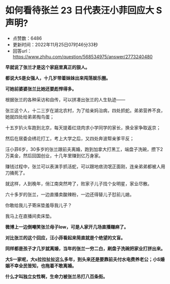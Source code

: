 # 如何看待张兰 23 日代表汪小菲回应大 S 声明?
- 点赞数：6486
- 更新时间：2022年11月25日07时46分33秒
- 回答url：https://www.zhihu.com/question/568534975/answer/2773240480
<body>
 <p data-pid="eUBXwn2C"><b>早就说了张兰才是这个家庭里真正的狠人。</b></p>
 <p data-pid="H79QZ1my"><b>都说大S是女强人，十几岁带着妹妹出来闯荡娱乐圈。</b></p>
 <p data-pid="Vw2ut77X"><b>可她前婆婆张兰比她还要彪悍得多。</b></p>
 <p data-pid="vI3w41Gk">根据张兰的各种采访和自传，可以拼凑出张兰的人生轨迹——</p>
 <p data-pid="zQyBC8Uq">张兰这个人，十二三岁在湖北农村，为了给亲妈治病，四处抓蛇。弟弟营养不良，她就四处给弟弟掏鸟蛋；</p>
 <p data-pid="_6p0H7cv">十五岁扒火车跑到北京，每天提着红烧肉求小学同学的家长，换全家争取返京；</p>
 <p data-pid="SlSkKEq1">然后在居委会绣花打工，考上大学之后，又四处奔波帮亲爹平反；</p>
 <p data-pid="R1Q0Je6_">汪小菲6岁，30多岁的张兰跟前夫离婚，跑到加拿大打黑工，端盘子洗碗，攒下2万美金，然后回国创业，十几年里赚到亿万身家。</p>
 <p data-pid="Gv6uTPoE">赚钱过程中，张兰可以表演手抓活蛇，可以跟地痞流氓正面刚，连亲弟弟都被人用刀捅死了。</p>
 <p data-pid="eknmhEU5">就这样，人到晚年，俏江南突然垮了，败家子儿子找个女明星，家业尽散。</p>
 <p data-pid="yh2GEW80">六十多岁的张兰，一边直播卖酸辣粉，一边还得替儿子怼前儿媳。</p>
 <p data-pid="82SZcZmw">你敢给我儿子寄床垫羞辱我儿子？</p>
 <p data-pid="vUkjGIcu">我马上在直播间卖床垫。</p>
 <p data-pid="n-muayub"><b>微博上一边倒嘲笑张兰母子low，可是人家开几场直播赚麻了。</b></p>
 <p data-pid="d1Gm9F1e"><b>对比张兰的这个回应，汪小菲看起来简直就是个绝望的文盲。</b></p>
 <p data-pid="cWgshQ5U"><b>同样都是孩子才几岁就离婚，当年的张兰一穷二白，刷盘子洗碗把家业打拼出来。</b></p>
 <p data-pid="-yY3_tUy"><b>大S一家呢，大s拉拉扯扯这么多年，到头来还是要靠前夫付水电费养老公；小S婚姻不幸全民皆知，也拖着不敢离婚。</b></p>
 <p data-pid="7ZxafdKN"><b>什么才叫独立女性啊，生命力被张兰吊打八百条街。</b></p>
</body>